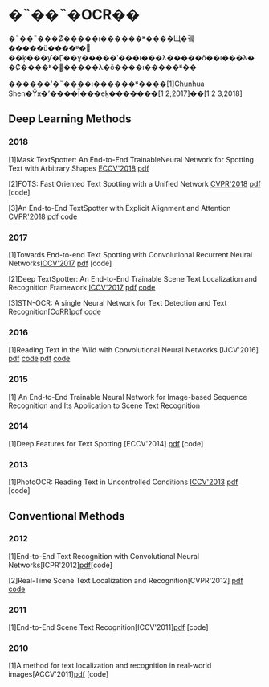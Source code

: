 # �˵��˵�OCR��

�˵��˵���Ȼ�����ı������ʶ����Щ�궼�����ü����ʶ�𵥶��ķ���ƴ�Ӷ��ɣ�����ʹ���ı���λ�����õ��ı���λ��Ȼ����ʶ�𷽷�����λ�õ����ı�����ʶ��

������ʼ�˵����ı������ʶ����[1]Chunhua Shen�Ŷӿ�ʼ����Ϊ���еķ�������[1 2,2017]��[1 2 3,2018]

## Deep Learning Methods
### 2018
[1]Mask TextSpotter: An End-to-End TrainableNeural Network for Spotting Text with Arbitrary Shapes [ECCV'2018](http://openaccess.thecvf.com/ECCV2018.py) [pdf](http://openaccess.thecvf.com/content_ECCV_2018/papers/Pengyuan_Lyu_Mask_TextSpotter_An_ECCV_2018_paper.pdf) 

[2]FOTS: Fast Oriented Text Spotting with a Unified Network [CVPR'2018](http://openaccess.thecvf.com/CVPR2018.py) [pdf](http://openaccess.thecvf.com/content_cvpr_2018/CameraReady/1699.pdf) [code]

[3]An End-to-End TextSpotter with Explicit Alignment and Attention [CVPR'2018](http://openaccess.thecvf.com/CVPR2018.py) [pdf](https://arxiv.org/abs/1803.03474) [code](https://github.com/tonghe90/textspotter)

### 2017
[1]Towards End-to-end Text Spotting with Convolutional Recurrent Neural Networks[ICCV'2017](http://openaccess.thecvf.com/ICCV2017.py) [pdf](http://openaccess.thecvf.com/content_ICCV_2017/papers/Li_Towards_End-To-End_Text_ICCV_2017_paper.pdf) [code]

[2]Deep TextSpotter: An End-to-End Trainable Scene Text Localization and
Recognition Framework [ICCV'2017](http://openaccess.thecvf.com/ICCV2017.py) [pdf](https://drive.google.com/file/d/0B8SUcdkLTcuTSmo4T2ozMWtDaUU/view) [code](https://github.com/MichalBusta/DeepTextSpotter)

[3]STN-OCR: A single Neural Network for Text Detection and Text Recognition[CoRR][pdf](https://arxiv.org/abs/1707.08831) [code](https://github.com/Bartzi/stn-ocr)

### 2016
[1]Reading Text in the Wild with Convolutional Neural Networks [IJCV'2016] [pdf](https://arxiv.org/abs/1412.1842) [code](http://www.robots.ox.ac.uk/~vgg/research/text/#sec-technical) [pdf](https://arxiv.org/pdf/1507.05717v1.pdf) [code](https://github.com/bgshih/crnn)

### 2015
[1] An End-to-End Trainable Neural Network for Image-based Sequence Recognition and Its Application to Scene Text Recognition

### 2014
[1]Deep Features for Text Spotting [ECCV'2014] [pdf](http://www.robots.ox.ac.uk/~vedaldi/assets/pubs/jaderberg14deep.pdf) [code]

### 2013
[1]PhotoOCR: Reading Text in Uncontrolled Conditions [ICCV'2013](http://openaccess.thecvf.com/ICCV2013.py) [pdf](http://www.educatingsilicon.com/wp-content/uploads/2013/10/photoocr_iccv_paper.pdf) [code]

## Conventional Methods
### 2012

[1]End-to-End Text Recognition with Convolutional Neural Networks[ICPR'2012][pdf](http://citeseerx.ist.psu.edu/viewdoc/download?doi=10.1.1.664.6212&rep=rep1&type=pdf)[code]

[2]Real-Time Scene Text Localization and Recognition[CVPR'2012] [pdf](http://cmp.felk.cvut.cz/~matas/papers/neumann-2012-rt_text-cvpr.pdf) [code](https://docs.opencv.org/3.0-beta/modules/text/doc/erfilter.html)

### 2011
[1]End-to-End Scene Text Recognition[ICCV'2011][pdf](https://www.researchgate.net/profile/Serge_Belongie/publication/221110077_End-to-end_scene_text_recognition/links/09e4150b34908d2ebb000000/End-to-end-scene-text-recognition.pdf) [code]

### 2010
[1]A method for text localization and recognition in real-world images[ACCV'2011][pdf](http://cmp.felk.cvut.cz/~matas/papers/neumann-text-accv10.pdf) [code]

